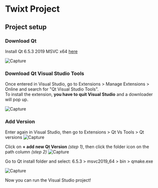 # Twixt Project

## Project setup

### Download Qt
Install Qt 6.5.3 2019 MSVC x64 [here](https://www.qt.io/download-qt-installer-oss?hsCtaTracking=99d9dd4f-5681-48d2-b096-470725510d34%7C074ddad0-fdef-4e53-8aa8-5e8a876d6ab4)

![Capture](https://i.imgur.com/CtanKVi.png)

### Download Qt Visual Studio Tools

Once entered in Visual Studio, go to Extensions > Manage Extensions > Online and search for "Qt Visual Studio Tools".  
To install the extension, **you have to quit Visual Studio** and a downloader will pop up.

![Capture](https://i.imgur.com/L5qtpDr.png)

### Add Version 
Enter again in Visual Studio, then go to Extensions > Qt Vs Tools > Qt versions
![Capture](https://i.imgur.com/5tcwdHO.png)

Click on **+ add new Qt Version** _(step 1)_, then click the folder icon on the path column _(step 2)_
![Capture](https://i.imgur.com/ZgShPqu.png)

Go to Qt install folder and select: 6.5.3 > msvc2019_64 > bin > qmake.exe

![Capture](https://i.imgur.com/AexygEN.png)

Now you can run the Visual Studio project!


